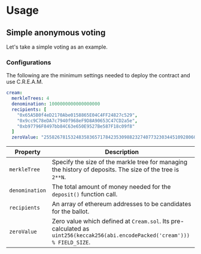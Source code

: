 # Usage

## Simple anonymous voting

Let's take a simple voting as an example.

### Configurations

The following are the minimum settings needed to deploy the contract and use C.R.E.A.M.

```yaml
cream:
  merkleTrees: 4
  denomination: 1000000000000000000
  recipients: [
    "0x65A5B0f4eD2170Abe0158865E04C4FF24827c529",
    "0x9cc9C78eDA7c7940f968eF9D8A90653C47CD2a5e",
    "0xb97796F8497bb84C63e650E9527Be587F18c09f8"
  ]
  zeroValue: "2558267815324835836571784235309882327407732303445109280607932348234378166811"
```

| Property       | Description                                                                                                                  |
|----------------|------------------------------------------------------------------------------------------------------------------------------|
| `merkleTree`   | Specify the size of the markle tree for managing the history of deposits. The size of the tree is `2**N`.                    |
| `denomination` | The total amount of money needed for the `deposit()` function call.                                                          |
| `recipients`   | An array of ethereum addresses to be candidates for the ballot.                                                              |
| `zeroValue`    | Zero value which defined at `Cream.sol`. Its pre-calculated as `uint256(keccak256(abi.encodePacked('cream'))) % FIELD_SIZE`. |
